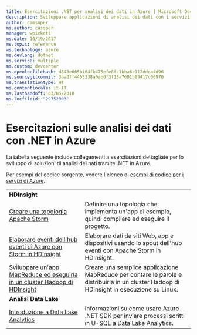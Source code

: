 ```yaml
---
title: Esercitazioni .NET per analisi dei dati in Azure | Microsoft Docs
description: Sviluppare applicazioni di analisi dei dati con i servizi di Microsoft Azure.
author: camsoper
ms.author: casoper
manager: wpickett
ms.date: 10/19/2017
ms.topic: reference
ms.technology: azure
ms.devlang: dotnet
ms.service: multiple
ms.custom: devcenter
ms.openlocfilehash: d843e605bf64fb475efe8fc1bba6a112ddca4d96
ms.sourcegitcommit: 3ba0ff4463338a0ab0f3f15a7601b89417c06970
ms.translationtype: HT
ms.contentlocale: it-IT
ms.lasthandoff: 03/05/2018
ms.locfileid: "29752903"
---
```

# <a name="data-analytics-tutorials-with-net-on-azure"></a>Esercitazioni sulle analisi dei dati con .NET in Azure

La tabella seguente include collegamenti a esercitazioni dettagliate per lo sviluppo di soluzioni di analisi dei nati tramite .NET in Azure. 

Per esempi del codice sorgente, vedere l'elenco di [esempi di codice per i servizi di Azure](https://azure.microsoft.com/resources/samples/?platform=dotnet).

| | |
|---|---|
| **HDInsight** | |
| [Creare una topologia Apache Storm][1] | Definire una topologia che implementa un'app di esempio, quindi compilare ed eseguire il progetto. | 
| [Elaborare eventi dell'hub eventi di Azure con Storm in HDInsight][2] | Elaborare dati da siti Web, app e dispositivi usando lo spout dell'hub eventi con Apache Storm in HDInsight.
| [Sviluppare un'app MapReduce ed eseguirla in un cluster Hadoop di HDInsight][3] | Creare una semplice applicazione MapReduce per contare le parole e distribuirla in un cluster Hadoop di HDInsight in esecuzione su Linux. |
| **Analisi Data Lake** | |
| [Introduzione a Data Lake Analytics][4] | Informazioni su come usare Azure .NET SDK per inviare processi scritti in U-SQL a Data Lake Analytics.|


[1]: /azure/hdinsight/hdinsight-storm-develop-csharp-event-hub-topology
[2]: /azure/hdinsight/hdinsight-storm-develop-csharp-visual-studio-topology
[3]: /azure/hdinsight/hdinsight-hadoop-dotnet-csharp-mapreduce-streaming
[4]: /azure/data-lake-analytics/data-lake-analytics-get-started-net-sdk